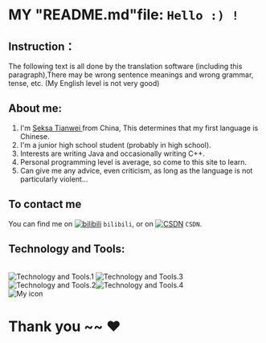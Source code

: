 <!-- Start -->
MY "README.md"file: ` Hello :) ! `
==========================
<!-- FIRST -->
Instruction：
------------------------------
The following text is all done by the translation software (including this paragraph),There may be wrong sentence meanings and wrong grammar, tense, etc. (My English level is not very good)
<!-- about me -->
About me:
------------------------------
1) I'm [ Seksa Tianwei ](https://github.com/766-Tianwei/766-Tianwei/blob/main/README.md "this web page") from China, This determines that my first language is Chinese.<br>
2) I'm a junior high school student (probably in high school).<br>
3) Interests are writing Java and occasionally writing C++.<br>
4) Personal programming level is average, so come to this site to learn.<br>
5) Can give me any advice, even criticism, as long as the language is not particularly violent...<br>
<!-- contact -->
To contact me
------------------------------
You can find me on [![bilibili][1.2]][1] `bilibili`, or on [![CSDN][2.2]][2] `CSDN`.
<!-- Icons -->

[1.2]: https://s.cn.bing.net/th?id=ODLS.cc3daeaa-44f8-4117-b073-ddba0ec3587c&w=16&h=16&o=6&pid=1.2
[2.2]: https://s.cn.bing.net/th?id=ODLS.f16e3524-4768-4e02-8011-8fba40b30378&w=16&h=16&o=6&pid=1.2
<!-- Links to your social media accounts -->

[1]: https://space.bilibili.com/399567766
[2]: https://blog.csdn.net/mzmzmzmzmzm

<!-- personal technology -->
Technology and Tools:
---
<br>![Technology and Tools.1](https://img.shields.io/badge/JDK-jdk--16.0.1%2B-red)              ![Technology and Tools.3](https://badgen.net/badge/C++/Visual%20Studio%20Code/yellow?icon=Visual%20Studio%20Code)<br>![Technology and Tools.2](https://badgen.net/badge/Java/eclipes/yellow?icon=java)![Technology and Tools.4](https://badgen.net/badge/HTML5/jsp%20file/blue?icon=null)
<br>![My icon](https://avatars.githubusercontent.com/u/97861428?s=400&u=a9fc54970b21850b0d3b539fd7fb96f6eba08ddd&v=4)

Thank you ~~ ❤
===
<!---
766-Tianwei/766-Tianwei is a ✨ special ✨ repository because its `README.md` (this file) appears on your GitHub profile.
You can click the Preview link to take a look at your changes.
--->
